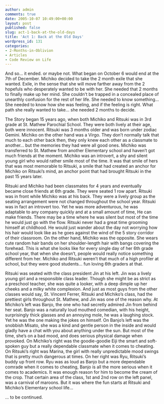 ```yaml
---
author: admin
comments: true
date: 2005-10-07 10:49:00+00:00
layout: post
published: false
slug: act-1-back-at-the-old-days
title: 'Act 1: Back at the Old Days'
wordpress_id: 131
categories:
- 2-Months-in-Oblivion
- Articles
- Code Review on Life
---
```


And so... it ended. or maybe not. What began on October 6 would end at the 7th of December. Michiko decided to take the 2 month exile that she wanted. Exile, in the sense that she will move farther away from the 2 hopefuls who desperately wanted to be with her. She needed that 2 months to finally make up her mind. She couldn't be trapped in a concealed place of unearthly confusion for the rest of her life. She needed to know something... She needed to know how she was feeling, and if the feeling is right. What path she really wanted to take... she needed 2 months to decide.  
  
The Story began 15 years ago, when both Michiko and Ritsuki was in 3rd grade at St. Mathew Parochial School. They were both lively at their age, both were innocent. Ritsuki was 3 months older and was born under zodiac Gemini. Michiko on the other hand was a Virgo. They don’t normally talk that much to each other back then, they only knew each other as a classmate to another… but the memories they had were all good ones. Michiko was transferred to St. Mathew from another Elementary school and haven’t got much friends at the moment. Michiko was an introvert, a shy and silent young girl who would rather smile most of the time. It was that smile of hers that was most memorable to Ritsuki, a smile that had created an anchor for Michiko on Ritsuki’s mind, an anchor point that had brought Ritsuki in the past 15 years later.  
  
Ritsuki and Michiko had been classmates for 4 years and eventually became close friends at 6th grade. They were seated 1 row apart. Ritsuki was in front while Michiko was at his back. They were a lively group as the seating arrangement were not changed throughout the school year. Ritsuki was in fact an introvert too. Yet he was more adventurous, he was adaptable to any company quickly and at a small amount of time, He can make friends. There may be a time where he was silent but most of the time he would just go with the flow. Ritsuki never had a great time grooming himself at childhood. He would just wander about the day not worrying how his hair would look like as he goes against the wind of the 5 story corridor of their classroom. On the other hand, Michiko was the opposite. She wears cute random hair bands on her shoulder-length hair with bangs covering the forehead. This is what she looks like for every single day of her 6th grade school year, that when she doesn’t, people would really notice something different from her. Michiko and Ritsuki weren’t that much of a high profiler at school, but they were good students… fun loving 6th graders at that.  
  
Ritsuki was seated with the class president Jin at his left. Jin was a lively young girl and a responsible class leader. Though she might be as strict as a preschool teacher, she was quite a looker, with a deep dimple up her cheeks and a milky white complexion. And just as most guys from the other classes would say, St. Vincent Ferrer, Ritsuki and Michiko’s class, had the prettiest girls throughout St. Mathew, and Jin was one of the reason why. At Michiko’s left was Banjo, the one who had secretly admired Jin from behind her seat. Banjo was a naturally loud mouthed comedian, with his height, surprisingly thick glasses and an annoying mole, he was a laughing stock. Yet he was the one making the jokes on himself. On Banjo’s left was the snobbish Misato, she was a kind and gentle person in the inside and would gladly have a chat with you about anything under the sun. But most of the time, she’s on a bad mood, and does serious physical damage when provoked. On Michiko’s right was the goodie-goodie Eiji the smart and soft-spoken guy but a really dependable classmate when it comes to cheating. On Ritsuki’s right was Marina, the girl with really unpredictable mood swings that is pretty much dangerous at times. On her right was Ryu, Ritsuki’s buddy up front row. Ryu was as loud as Banjo but a more dependable comrade when it comes to cheating, Banjo is all the more serious when it comes to academics. It was enough reason for him to become the cream of the crop. That certain area of the class, 1st and 2nd row on the left panel, was a carnival of maroons. But it was where the fun starts at Ritsuki and Michiko’s Elementary school life…  
  
… to be continued.
